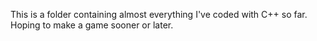 This is a folder containing almost everything I've coded with C++ so far. Hoping to make a game sooner or later.
